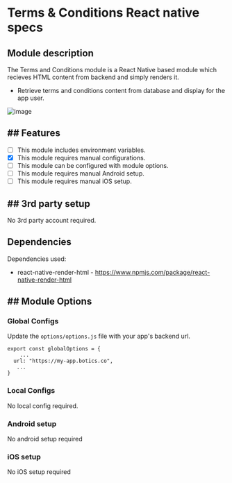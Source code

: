 # Terms & Conditions React native specs

## Module description

The Terms and Conditions module is a React Native based module which recieves HTML content from backend and simply renders it.

- Retrieve terms and conditions content from database and display for the app user.

![image](https://github.com/saad-abid-crowdbotics/modules/assets/120275623/57413328-ca2b-43f0-b816-61ce0b09e564)


## ## Features

 - [ ] This module includes environment variables.
 - [x] This module requires manual configurations.
 - [ ] This module can be configured with module options.
 - [ ] This module requires manual Android setup.
 - [ ] This module requires manual iOS setup.

## ## 3rd party setup

No 3rd party account required.

## Dependencies

Dependencies used:
- react-native-render-html  -  https://www.npmjs.com/package/react-native-render-html 

## ## Module Options

### Global Configs

Update the ``options/options.js`` file with your app's backend url.
```
export const globalOptions = {
    ...
  url: "https://my-app.botics.co",
   ...
}
```

### Local Configs

No local config required.

### Android setup

No android setup required


### iOS setup

No iOS setup required
